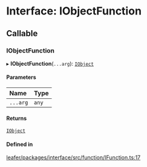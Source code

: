 # Interface: IObjectFunction

## Callable

### IObjectFunction

▸ **IObjectFunction**(`...arg`): [`IObject`](IObject.md)

#### Parameters

| Name | Type |
| :------ | :------ |
| `...arg` | `any` |

#### Returns

[`IObject`](IObject.md)

#### Defined in

[leafer/packages/interface/src/function/IFunction.ts:17](https://github.com/leaferjs/leafer/blob/c7e50b8/packages/interface/src/function/IFunction.ts#L17)
